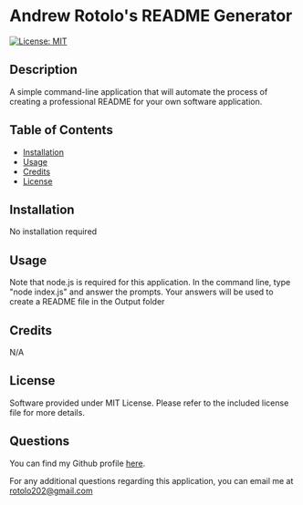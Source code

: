 # Andrew Rotolo's README Generator

[![License: MIT](https://img.shields.io/badge/License-MIT-yellow.svg)](https://opensource.org/licenses/MIT)
        
## Description
A simple command-line application that will automate the process of creating a professional README for your own software application.
        
## Table of Contents

- [Installation](#installation)
- [Usage](#usage)
- [Credits](#credits)
- [License](#license)
        
## Installation
No installation required
        

## Usage
Note that node.js is required for this application. In the command line, type "node index.js" and answer the prompts. Your answers will be used to create a README file in the Output folder
        
## Credits
N/A
        
## License
Software provided under MIT License. Please refer to the included license file for more details.
        
## Questions
You can find my Github profile [here](https://www.github.com/AndrewRotolo).
        
For any additional questions regarding this application, you can email me at rotolo202@gmail.com